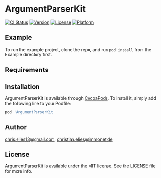 # ArgumentParserKit

[![CI Status](https://img.shields.io/travis/chris.elies13@gmail.com/ArgumentParserKit.svg?style=flat)](https://travis-ci.org/chris.elies13@gmail.com/ArgumentParserKit)
[![Version](https://img.shields.io/cocoapods/v/ArgumentParserKit.svg?style=flat)](https://cocoapods.org/pods/ArgumentParserKit)
[![License](https://img.shields.io/cocoapods/l/ArgumentParserKit.svg?style=flat)](https://cocoapods.org/pods/ArgumentParserKit)
[![Platform](https://img.shields.io/cocoapods/p/ArgumentParserKit.svg?style=flat)](https://cocoapods.org/pods/ArgumentParserKit)

## Example

To run the example project, clone the repo, and run `pod install` from the Example directory first.

## Requirements

## Installation

ArgumentParserKit is available through [CocoaPods](https://cocoapods.org). To install
it, simply add the following line to your Podfile:

```ruby
pod 'ArgumentParserKit'
```

## Author

chris.elies13@gmail.com, christian.elies@immonet.de

## License

ArgumentParserKit is available under the MIT license. See the LICENSE file for more info.
